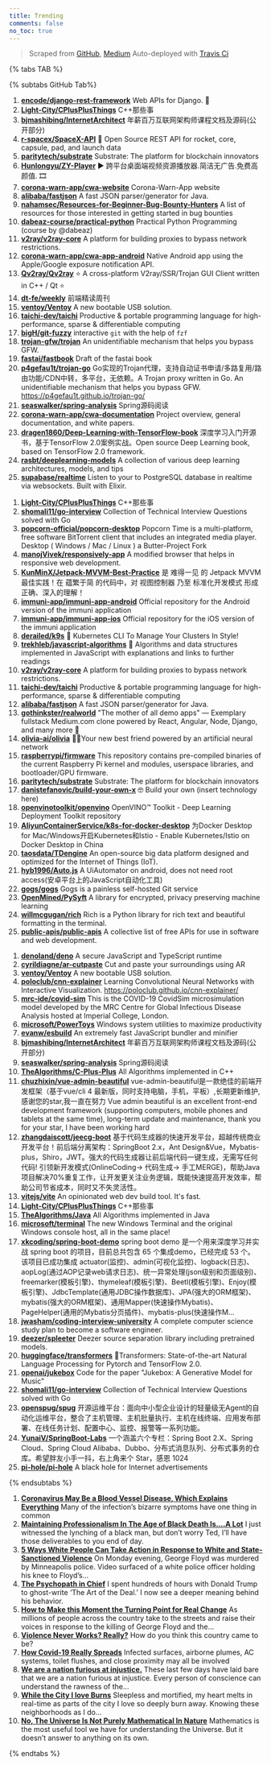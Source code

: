 ```yaml
---
title: Trending
comments: false
no_toc: true
---
```


> Scraped from [GitHub](https://github.com/trending), [Medium](https://medium.com/topic/popular)
Auto-deployed with [Travis Ci](https://travis-ci.org/)

{% tabs TAB %}
<!-- tab GitHub -->
{% subtabs GitHub Tab%}
<!-- tab Daily -->
1. [**encode/django-rest-framework**](https://github.com/encode/django-rest-framework)
Web APIs for Django. 🎸
2. [**Light-City/CPlusPlusThings**](https://github.com/Light-City/CPlusPlusThings)
C++那些事
3. [**bjmashibing/InternetArchitect**](https://github.com/bjmashibing/InternetArchitect)
年薪百万互联网架构师课程文档及源码(公开部分)
4. [**r-spacex/SpaceX-API**](https://github.com/r-spacex/SpaceX-API)
🚀 Open Source REST API for rocket, core, capsule, pad, and launch data
5. [**paritytech/substrate**](https://github.com/paritytech/substrate)
Substrate: The platform for blockchain innovators
6. [**Hunlongyu/ZY-Player**](https://github.com/Hunlongyu/ZY-Player)
▶️ 跨平台桌面端视频资源播放器.简洁无广告.免费高颜值. 🎞
7. [**corona-warn-app/cwa-website**](https://github.com/corona-warn-app/cwa-website)
Corona-Warn-App website
8. [**alibaba/fastjson**](https://github.com/alibaba/fastjson)
A fast JSON parser/generator for Java.
9. [**nahamsec/Resources-for-Beginner-Bug-Bounty-Hunters**](https://github.com/nahamsec/Resources-for-Beginner-Bug-Bounty-Hunters)
A list of resources for those interested in getting started in bug bounties
10. [**dabeaz-course/practical-python**](https://github.com/dabeaz-course/practical-python)
Practical Python Programming (course by @dabeaz)
11. [**v2ray/v2ray-core**](https://github.com/v2ray/v2ray-core)
A platform for building proxies to bypass network restrictions.
12. [**corona-warn-app/cwa-app-android**](https://github.com/corona-warn-app/cwa-app-android)
Native Android app using the Apple/Google exposure notification API.
13. [**Qv2ray/Qv2ray**](https://github.com/Qv2ray/Qv2ray)
⭐ A cross-platform V2ray/SSR/Trojan GUI Client written in C++ / Qt ⭐
14. [**dt-fe/weekly**](https://github.com/dt-fe/weekly)
前端精读周刊
15. [**ventoy/Ventoy**](https://github.com/ventoy/Ventoy)
A new bootable USB solution.
16. [**taichi-dev/taichi**](https://github.com/taichi-dev/taichi)
Productive & portable programming language for high-performance, sparse & differentiable computing
17. [**bigH/git-fuzzy**](https://github.com/bigH/git-fuzzy)
interactive `git` with the help of `fzf`
18. [**trojan-gfw/trojan**](https://github.com/trojan-gfw/trojan)
An unidentifiable mechanism that helps you bypass GFW.
19. [**fastai/fastbook**](https://github.com/fastai/fastbook)
Draft of the fastai book
20. [**p4gefau1t/trojan-go**](https://github.com/p4gefau1t/trojan-go)
Go实现的Trojan代理，支持自动证书申请/多路复用/路由功能/CDN中转，多平台，无依赖。A Trojan proxy written in Go. An unidentifiable mechanism that helps you bypass GFW. https://p4gefau1t.github.io/trojan-go/
21. [**seaswalker/spring-analysis**](https://github.com/seaswalker/spring-analysis)
Spring源码阅读
22. [**corona-warn-app/cwa-documentation**](https://github.com/corona-warn-app/cwa-documentation)
Project overview, general documentation, and white papers.
23. [**dragen1860/Deep-Learning-with-TensorFlow-book**](https://github.com/dragen1860/Deep-Learning-with-TensorFlow-book)
深度学习入门开源书，基于TensorFlow 2.0案例实战。Open source Deep Learning book, based on TensorFlow 2.0 framework.
24. [**rasbt/deeplearning-models**](https://github.com/rasbt/deeplearning-models)
A collection of various deep learning architectures, models, and tips
25. [**supabase/realtime**](https://github.com/supabase/realtime)
Listen to your to PostgreSQL database in realtime via websockets. Built with Elixir.
<!-- endtab -->
<!-- tab Weekly -->
1. [**Light-City/CPlusPlusThings**](https://github.com/Light-City/CPlusPlusThings)
C++那些事
2. [**shomali11/go-interview**](https://github.com/shomali11/go-interview)
Collection of Technical Interview Questions solved with Go
3. [**popcorn-official/popcorn-desktop**](https://github.com/popcorn-official/popcorn-desktop)
Popcorn Time is a multi-platform, free software BitTorrent client that includes an integrated media player. Desktop ( Windows / Mac / Linux ) a Butter-Project Fork
4. [**manojVivek/responsively-app**](https://github.com/manojVivek/responsively-app)
A modified browser that helps in responsive web development.
5. [**KunMinX/Jetpack-MVVM-Best-Practice**](https://github.com/KunMinX/Jetpack-MVVM-Best-Practice)
是 难得一见 的 Jetpack MVVM 最佳实践！在 蕴繁于简 的代码中，对 视图控制器 乃至 标准化开发模式 形成正确、深入的理解！
6. [**immuni-app/immuni-app-android**](https://github.com/immuni-app/immuni-app-android)
Official repository for the Android version of the immuni application
7. [**immuni-app/immuni-app-ios**](https://github.com/immuni-app/immuni-app-ios)
Official repository for the iOS version of the immuni application
8. [**derailed/k9s**](https://github.com/derailed/k9s)
🐶 Kubernetes CLI To Manage Your Clusters In Style!
9. [**trekhleb/javascript-algorithms**](https://github.com/trekhleb/javascript-algorithms)
📝 Algorithms and data structures implemented in JavaScript with explanations and links to further readings
10. [**v2ray/v2ray-core**](https://github.com/v2ray/v2ray-core)
A platform for building proxies to bypass network restrictions.
11. [**taichi-dev/taichi**](https://github.com/taichi-dev/taichi)
Productive & portable programming language for high-performance, sparse & differentiable computing
12. [**alibaba/fastjson**](https://github.com/alibaba/fastjson)
A fast JSON parser/generator for Java.
13. [**gothinkster/realworld**](https://github.com/gothinkster/realworld)
"The mother of all demo apps" — Exemplary fullstack Medium.com clone powered by React, Angular, Node, Django, and many more 🏅
14. [**olivia-ai/olivia**](https://github.com/olivia-ai/olivia)
💁‍♀️Your new best friend powered by an artificial neural network
15. [**raspberrypi/firmware**](https://github.com/raspberrypi/firmware)
This repository contains pre-compiled binaries of the current Raspberry Pi kernel and modules, userspace libraries, and bootloader/GPU firmware.
16. [**paritytech/substrate**](https://github.com/paritytech/substrate)
Substrate: The platform for blockchain innovators
17. [**danistefanovic/build-your-own-x**](https://github.com/danistefanovic/build-your-own-x)
🤓 Build your own (insert technology here)
18. [**openvinotoolkit/openvino**](https://github.com/openvinotoolkit/openvino)
OpenVINO™ Toolkit - Deep Learning Deployment Toolkit repository
19. [**AliyunContainerService/k8s-for-docker-desktop**](https://github.com/AliyunContainerService/k8s-for-docker-desktop)
为Docker Desktop for Mac/Windows开启Kubernetes和Istio - Enable Kubernetes/Istio on Docker Desktop in China
20. [**taosdata/TDengine**](https://github.com/taosdata/TDengine)
An open-source big data platform designed and optimized for the Internet of Things (IoT).
21. [**hyb1996/Auto.js**](https://github.com/hyb1996/Auto.js)
A UiAutomator on android, does not need root access(安卓平台上的JavaScript自动化工具)
22. [**gogs/gogs**](https://github.com/gogs/gogs)
Gogs is a painless self-hosted Git service
23. [**OpenMined/PySyft**](https://github.com/OpenMined/PySyft)
A library for encrypted, privacy preserving machine learning
24. [**willmcgugan/rich**](https://github.com/willmcgugan/rich)
Rich is a Python library for rich text and beautiful formatting in the terminal.
25. [**public-apis/public-apis**](https://github.com/public-apis/public-apis)
A collective list of free APIs for use in software and web development.
<!-- endtab -->
<!-- tab Monthly -->
1. [**denoland/deno**](https://github.com/denoland/deno)
A secure JavaScript and TypeScript runtime
2. [**cyrildiagne/ar-cutpaste**](https://github.com/cyrildiagne/ar-cutpaste)
Cut and paste your surroundings using AR
3. [**ventoy/Ventoy**](https://github.com/ventoy/Ventoy)
A new bootable USB solution.
4. [**poloclub/cnn-explainer**](https://github.com/poloclub/cnn-explainer)
Learning Convolutional Neural Networks with Interactive Visualization. https://poloclub.github.io/cnn-explainer/
5. [**mrc-ide/covid-sim**](https://github.com/mrc-ide/covid-sim)
This is the COVID-19 CovidSim microsimulation model developed by the MRC Centre for Global Infectious Disease Analysis hosted at Imperial College, London.
6. [**microsoft/PowerToys**](https://github.com/microsoft/PowerToys)
Windows system utilities to maximize productivity
7. [**evanw/esbuild**](https://github.com/evanw/esbuild)
An extremely fast JavaScript bundler and minifier
8. [**bjmashibing/InternetArchitect**](https://github.com/bjmashibing/InternetArchitect)
年薪百万互联网架构师课程文档及源码(公开部分)
9. [**seaswalker/spring-analysis**](https://github.com/seaswalker/spring-analysis)
Spring源码阅读
10. [**TheAlgorithms/C-Plus-Plus**](https://github.com/TheAlgorithms/C-Plus-Plus)
All Algorithms implemented in C++
11. [**chuzhixin/vue-admin-beautiful**](https://github.com/chuzhixin/vue-admin-beautiful)
vue-admin-beautiful是一款绝佳的前端开发框架（基于vue/cli 4 最新版，同时支持电脑，手机，平板）,长期更新维护,感谢您的star,我一直在努力 Vue admin beautiful is an excellent front-end development framework (supporting computers, mobile phones and tablets at the same time), long-term update and maintenance, thank you for your star, I have been working hard
12. [**zhangdaiscott/jeecg-boot**](https://github.com/zhangdaiscott/jeecg-boot)
基于代码生成器的快速开发平台，超越传统商业开发平台！前后端分离架构：SpringBoot 2.x，Ant Design&Vue，Mybatis-plus，Shiro，JWT。强大的代码生成器让前后端代码一键生成，无需写任何代码! 引领新开发模式(OnlineCoding-> 代码生成-> 手工MERGE)，帮助Java项目解决70%重复工作，让开发更关注业务逻辑，既能快速提高开发效率，帮助公司节省成本，同时又不失灵活性。
13. [**vitejs/vite**](https://github.com/vitejs/vite)
An opinionated web dev build tool. It's fast.
14. [**Light-City/CPlusPlusThings**](https://github.com/Light-City/CPlusPlusThings)
C++那些事
15. [**TheAlgorithms/Java**](https://github.com/TheAlgorithms/Java)
All Algorithms implemented in Java
16. [**microsoft/terminal**](https://github.com/microsoft/terminal)
The new Windows Terminal and the original Windows console host, all in the same place!
17. [**xkcoding/spring-boot-demo**](https://github.com/xkcoding/spring-boot-demo)
spring boot demo 是一个用来深度学习并实战 spring boot 的项目，目前总共包含 65 个集成demo，已经完成 53 个。 该项目已成功集成 actuator(监控)、admin(可视化监控)、logback(日志)、aopLog(通过AOP记录web请求日志)、统一异常处理(json级别和页面级别)、freemarker(模板引擎)、thymeleaf(模板引擎)、Beetl(模板引擎)、Enjoy(模板引擎)、JdbcTemplate(通用JDBC操作数据库)、JPA(强大的ORM框架)、mybatis(强大的ORM框架)、通用Mapper(快速操作Mybatis)、PageHelper(通用的Mybatis分页插件)、mybatis-plus(快速操作M…
18. [**jwasham/coding-interview-university**](https://github.com/jwasham/coding-interview-university)
A complete computer science study plan to become a software engineer.
19. [**deezer/spleeter**](https://github.com/deezer/spleeter)
Deezer source separation library including pretrained models.
20. [**huggingface/transformers**](https://github.com/huggingface/transformers)
🤗Transformers: State-of-the-art Natural Language Processing for Pytorch and TensorFlow 2.0.
21. [**openai/jukebox**](https://github.com/openai/jukebox)
Code for the paper "Jukebox: A Generative Model for Music"
22. [**shomali11/go-interview**](https://github.com/shomali11/go-interview)
Collection of Technical Interview Questions solved with Go
23. [**openspug/spug**](https://github.com/openspug/spug)
开源运维平台：面向中小型企业设计的轻量级无Agent的自动化运维平台，整合了主机管理、主机批量执行、主机在线终端、应用发布部署、在线任务计划、配置中心、监控、报警等一系列功能。
24. [**YunaiV/SpringBoot-Labs**](https://github.com/YunaiV/SpringBoot-Labs)
一个涵盖六个专栏：Spring Boot 2.X、Spring Cloud、Spring Cloud Alibaba、Dubbo、分布式消息队列、分布式事务的仓库。希望胖友小手一抖，右上角来个 Star，感恩 1024
25. [**pi-hole/pi-hole**](https://github.com/pi-hole/pi-hole)
A black hole for Internet advertisements
<!-- endtab -->
{% endsubtabs %}
<!-- endtab -->
<!-- tab Medium -->
1. [**Coronavirus May Be a Blood Vessel Disease, Which Explains Everything**](https://elemental.medium.com/coronavirus-may-be-a-blood-vessel-disease-which-explains-everything-2c4032481ab2?source=topic_page---------------------------20)
Many of the infection’s bizarre symptoms have one thing in common
2. [**Maintaining Professionalism In The Age of Black Death Is….A Lot**](https://medium.com/@shenequagolding/maintaining-professionalism-in-the-age-of-black-death-is-a-lot-5eaec5e17585?source=topic_page---------0------------------1)
I just witnessed the lynching of a black man, but don’t worry Ted, I’ll have those deliverables to you end of day.
3. [**5 Ways White People Can Take Action in Response to White and State-Sanctioned Violence**](https://medium.com/@surj_action/5-ways-white-people-can-take-action-in-response-to-white-and-state-sanctioned-violence-2bb907ba5277?source=topic_page---------1------------------1)
On Monday evening, George Floyd was murdered by Minneapolis police. Video surfaced of a white police officer holding his knee to Floyd’s…
4. [**The Psychopath in Chief**](https://gen.medium.com/the-psychopath-in-chief-aa10ab2165d9?source=topic_page---------2------------------1)
I spent hundreds of hours with Donald Trump to ghost-write ‘The Art of the Deal.’ I now see a deeper meaning behind his behavior.
5. [**How to Make this Moment the Turning Point for Real Change**](https://medium.com/@BarackObama/how-to-make-this-moment-the-turning-point-for-real-change-9fa209806067?source=topic_page---------4------------------1)
As millions of people across the country take to the streets and raise their voices in response to the killing of George Floyd and the…
6. [**Violence Never Works? Really?**](https://medium.com/@timjwise/violence-never-works-really-e0af884c03b4?source=topic_page---------5------------------1)
How do you think this country came to be?
7. [**How Covid-19 Really Spreads**](https://elemental.medium.com/how-covid-19-really-spreads-f9627bb93645?source=topic_page---------6------------------1)
Infected surfaces, airborne plumes, AC systems, toilet flushes, and close proximity may all be involved
8. [**We are a nation furious at injustice.**](https://medium.com/@JoeBiden/we-are-a-nation-furious-at-injustice-9dcffd81978f?source=topic_page---------7------------------1)
These last few days have laid bare that we are a nation furious at injustice. Every person of conscience can understand the rawness of the…
9. [**While the City I love Burns**](https://medium.com/@rtrybak/while-the-city-i-love-burns-3e63992829da?source=topic_page---------8------------------1)
Sleepless and mortified, my heart melts in real-time as parts of the city I love so deeply burn away. Knowing these neighborhoods as I do…
10. [**No, The Universe Is Not Purely Mathematical In Nature**](https://medium.com/starts-with-a-bang/no-the-universe-is-not-purely-mathematical-in-nature-d202e2d7f03e?source=topic_page---------9------------------1)
Mathematics is the most useful tool we have for understanding the Universe. But it doesn’t answer to anything on its own.
<!-- endtab -->
{% endtabs %}
